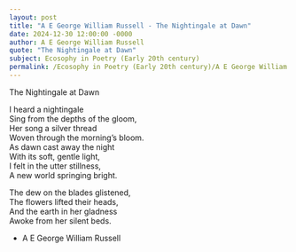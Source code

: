 ```yaml
---
layout: post
title: "A E George William Russell - The Nightingale at Dawn"
date: 2024-12-30 12:00:00 -0000
author: A E George William Russell
quote: "The Nightingale at Dawn"
subject: Ecosophy in Poetry (Early 20th century)
permalink: /Ecosophy in Poetry (Early 20th century)/A E George William Russell/A E George William Russell - The Nightingale at Dawn
---
```


The Nightingale at Dawn

I heard a nightingale  
Sing from the depths of the gloom,  
Her song a silver thread  
Woven through the morning’s bloom.  
As dawn cast away the night  
With its soft, gentle light,  
I felt in the utter stillness,  
A new world springing bright.

The dew on the blades glistened,  
The flowers lifted their heads,  
And the earth in her gladness  
Awoke from her silent beds.

- A E George William Russell
